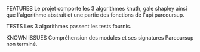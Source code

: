 FEATURES
Le projet comporte les 3 algorithmes knuth, gale shapley ainsi que l'algorithme abstrait
et une partie des fonctions de l'api parcoursup.

TESTS
Les 3 algorithmes passent les tests fournis.

KNOWN ISSUES
Compréhension des modules et ses signatures
Parcoursup non terminé.
